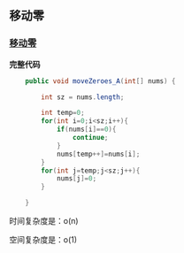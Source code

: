 ## 移动零

### [移动零](https://leetcode-cn.com/leetbook/read/top-interview-questions/xmy9jh/)

**完整代码**

~~~java
    public void moveZeroes_A(int[] nums) {

        int sz = nums.length;

        int temp=0;
        for(int i=0;i<sz;i++){
            if(nums[i]==0){
                continue;
            }
            nums[temp++]=nums[i];
        }
        for(int j=temp;j<sz;j++){
            nums[j]=0;
        }

    }
~~~

时间复杂度是：o(n)

空间复杂度是：o(1)